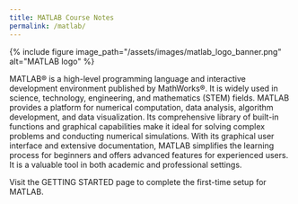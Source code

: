 ```yaml
---
title: MATLAB Course Notes
permalink: /matlab/
---
```


{% include figure image_path="/assets/images/matlab_logo_banner.png" alt="MATLAB logo" %}

MATLAB&reg; is a high-level programming language and interactive development environment published by MathWorks&reg;.
It is widely used in science, technology, engineering, and mathematics (STEM) fields.
MATLAB provides a platform for numerical computation, data analysis, algorithm development, and data visualization.
Its comprehensive library of built-in functions and graphical capabilities make it ideal for solving complex problems and
conducting numerical simulations.
With its graphical user interface and extensive documentation, MATLAB simplifies the learning process for beginners and
offers advanced features for experienced users. It is a valuable tool in both academic and professional settings.

Visit the GETTING STARTED page to complete the first-time setup for MATLAB.
